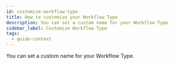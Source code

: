 ```yaml
---
id: customize-workflow-type
title: How to customize your Workflow Type
description: You can set a custom name for your Workflow Type.
sidebar_label: Customize Workflow Type
tags:
  - guide-context
---
```


You can set a custom name for your Workflow Type.
